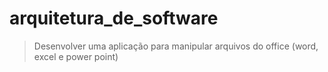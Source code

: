 # arquitetura_de_software

> Desenvolver uma aplicação para manipular arquivos do office (word, excel e power point)
